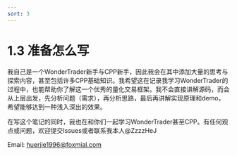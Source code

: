 ```yaml
---
sort: 3
---
```


# 1.3 准备怎么写

我自己是一个WonderTrader新手与CPP新手，因此我会在其中添加大量的思考与探索内容，甚至包括许多CPP基础知识。我希望这在记录我学习WonderTrader的过程中，也能帮助你了解这一个优秀的量化交易框架。我不会直接讲解源码，而会从上层出发，先分析问题（需求），再分析思路，最后再讲解实现原理和demo，希望能够达到一种浅入深出的效果。

在写这个笔记的同时，我也在和你们一起学习WonderTrader甚至CPP。有任何观点或问题，欢迎提交Issues或者联系我本人@ZzzzHeJ

Email: [huerjie1996@foxmial.com](huerjie1996@foxmial.com)